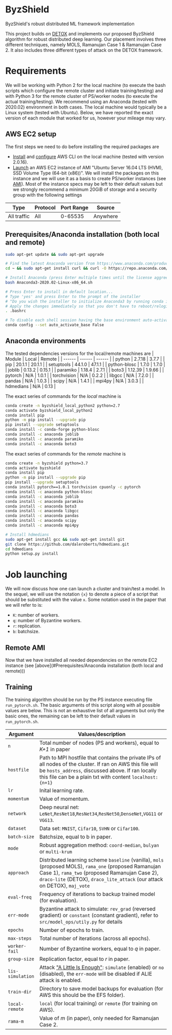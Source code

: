 # ByzShield
ByzShield's robust distributed ML framework implementation

This project builds on [DETOX] and implements our proposed ByzShield algorithm for robust distributed deep learning. Our placement involves three different techniques, namely MOLS, Ramanujan Case 1 & Ramanujan Case 2. It also includes three different types of attack on the DETOX framework.

# Requirements

We will be working with Python 2 for the local machine (to execute the bash scripts which configure the remote cluster and initiate training/testing) and with Python 3 for the remote cluster of PS/worker nodes (to execute the actual training/testing). We recommend using an Anaconda (tested with 2020.02) environment in both cases. The local machine would typically be a Linux system (tested with Ubuntu). Below, we have reported the exact version of each module that worked for us, however your mileage may vary.

## AWS EC2 setup
The first steps we need to do before installing the required packages are
 - [Install] and [configure] AWS CLI on the local machine (tested with version 2.0.16).
 - [Launch] an AWS EC2 instance of AMI "Ubuntu Server 16.04 LTS (HVM), SSD Volume Type (64-bit (x86))". We will install the packages on this instance and we will use it as a basis to create PS/worker instances (see [AMI]). Most of the instance specs may be left to their default values but we strongly recommend a minimum 20GiB of storage and a security group with the following settings

| Type | Protocol | Port Range | Source |
| ------ | ------ | ------ | ------ |
| All traffic | All | 0-65535 | Anywhere | 

## Prerequisites/Anaconda installation (both local and remote)
```sh
sudo apt-get update && sudo apt-get upgrade

# Find the latest Anaconda version from https://www.anaconda.com/products/individual (tested with 2020.02) and download
cd ~ && sudo apt-get install curl && curl -O https://repo.anaconda.com/archive/Anaconda3-2020.02-Linux-x86_64.sh

# Install Anaconda (press Enter multiple times until the license aggreement asks you to type 'yes' and press Enter)
bash Anaconda3-2020.02-Linux-x86_64.sh

# Press Enter to install in default location...
# Type 'yes' and press Enter to the prompt of the installer
# "Do you wish the installer to initialize Anaconda3 by running conda init?"...
# Apply the changes immediately so that you don't have to reboot/relogin
. .bashrc

# To disable each shell session having the base environment auto-activated
conda config --set auto_activate_base False
```

## Anaconda environments
The tested dependencies versions for the local/remote machines are
| Module | Local | Remote |
| ------ | ------ | ------ |
| python | 2.7.18 | 3.7.7 |
| pip | 20.1.1 | 20.1.1 |
| setuptools | 44.1.0 | 47.1.1 |
| python-blosc | 1.7.0 | 1.7.0 |
| joblib | 0.13.2 | 0.15.1 |
| paramiko | 1.18.4 | 2.7.1 |
| boto3 | 1.12.39 | 1.9.66 |
| pytorch | N/A | 1.0.1 |
| torchvision | N/A | 0.2.2 |
| libgcc | N/A | 7.2.0 |
| pandas | N/A | 1.0.3 |
| scipy | N/A | 1.4.1 |
| mpi4py | N/A | 3.0.3 |
| hdmedians | N/A | 0.13 |

The exact series of commands for the *local* machine is
```sh
conda create -n byzshield_local_python2 python=2.7
conda activate byzshield_local_python2
conda install pip
python -m pip install --upgrade pip
pip install --upgrade setuptools
conda install -c conda-forge python-blosc
conda install -c anaconda joblib
conda install -c anaconda paramiko
conda install -c anaconda boto3
```

The exact series of commands for the *remote* machine is
```sh
conda create -n byzshield python=3.7
conda activate byzshield
conda install pip
python -m pip install --upgrade pip
pip install --upgrade setuptools
conda install pytorch==1.0.1 torchvision cpuonly -c pytorch
conda install -c anaconda python-blosc
conda install -c anaconda joblib
conda install -c anaconda paramiko
conda install -c anaconda boto3
conda install -c anaconda libgcc
conda install -c anaconda pandas
conda install -c anaconda scipy
conda install -c anaconda mpi4py

# Install hdmedians
sudo apt-get install gcc && sudo apt-get install git
git clone https://github.com/daleroberts/hdmedians.git
cd hdmedians
python setup.py install
```

# Job launching
We will now discuss how one can launch a cluster and train/test a model. In the sequel, we will use the notation `{x}` to denote a piece of a script that should be substituted with the value `x`. Some notation used in the paper that we will refer to is:
 - `K`: number of workers.
 - `q`: number of Byzantine workers.
 - `r`: replication.
 - `b`: batchsize.

## Remote AMI
Now that we have installed all needed dependencies on the remote EC2 instance (see [above](#Prerequisites/Anaconda installation (both local and remote)))

## Training
The training algorithm should be run by the PS instance executing file `run_pytorch.sh`. The basic arguments of this script along with all possible values are below. This is not an exhaustive list of all arguments but only the basic ones, the remaining can be left to their default values in `run_pytorch.sh`.

| Argument                      | Values/description                                 |
| ----------------------------- | ---------------------------------------- |
| `n` | Total number of nodes (PS and workers), equal to *K+1* in paper |
| `hostfile`      | Path to MPI hostfile that contains the private IPs of all nodes of the cluster. If ran on AWS this file will be `hosts_address`, discussed above. If ran locally this file can be a plain txt with content `localhost:{n+1}` |
| `lr` | Inital learning rate. |
| `momentum` | Value of momentum. |
| `network` | Deep neural net: `LeNet`,`ResNet18`,`ResNet34`,`ResNet50`,`DenseNet`,`VGG11` or `VGG13`. |
| `dataset` | Data set: `MNIST`, `Cifar10`, `SVHN` or `Cifar100`. |
| `batch-size` | Batchsize, equal to b in paper. |
| `mode` | Robust aggregation method: `coord-median`, `bulyan` or `multi-krum` |
| `approach` | Distributed learning scheme `baseline` (vanilla), `mols` (proposed MOLS), `rama_one` (proposed Ramanujan Case 1), `rama_two` (proposed Ramanujan Case 2), `draco-lite` (DETOX), `draco_lite_attack` (our attack on DETOX), `maj_vote` |
| `eval-freq` | Frequency of iterations to backup trained model (for evaluation). |
| `err-mode` | Byzantine attack to simulate: `rev_grad` (reversed gradient) or `constant` (constant gradient), refer to `src/model_ops/utily.py` for details |
| `epochs` | Number of epochs to train. |
| `max-steps` | Total number of iterations (across all epochs). |
| `worker-fail` | Number of Byzantine workers, equal to *q* in paper. |
| `group-size` | Replication factor, equal to *r* in paper. |
| `lis-simulation` | Attack ["A Little Is Enough"](https://arxiv.org/pdf/1902.06156.pdf): `simulate` (enabled) or `no` (disabled), the `err-mode` will be disabled if ALIE attack is enabled. |
| `train-dir` | Directory to save model backups for evaluation (for AWS this should be the EFS folder). |
| `local-remote` | `local` (for local training) or `remote` (for training on AWS). |
| `rama-m` | Value of *m* (in paper), only needed for Ramanujan Case 2. |

[DETOX]: <https://github.com/hwang595/DETOX>
[Install]: <https://docs.aws.amazon.com/cli/latest/userguide/install-cliv2.html>
[configure]: <https://docs.aws.amazon.com/cli/latest/userguide/cli-chap-configure.html>
[Launch]: <https://docs.aws.amazon.com/AWSEC2/latest/UserGuide/launching-instance.html>
[AMI]: <https://docs.aws.amazon.com/AWSEC2/latest/UserGuide/AMIs.html>
